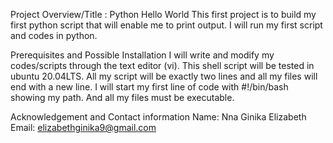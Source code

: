 Project Overview/Title : Python Hello World
This first project is to build my first python script that will enable me to print output. I will run my first script and codes in python.

Prerequisites and Possible Installation
I will write and modify my codes/scripts through the text editor (vi). This shell script will be tested in ubuntu 20.04LTS. All my script will be exactly two lines and all my files will end with a new line. I will start my first line of code with #!/bin/bash showing my path. And all my files must be executable.

Acknowledgement and Contact information
Name: Nna Ginika Elizabeth
Email: elizabethginika9@gmail.com
